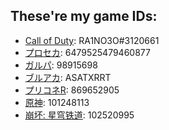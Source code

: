 ## These're my game IDs:
- [Call of Duty](https://callofduty.com): RA1NO3O#3120661
- [プロセカ](https://pjsekai.sega.jp): 6479525479460877
- [ガルパ](https://bang-dream.bushimo.jp): 98915698
- [ブルアカ](https://bluearchive.jp): ASATXRRT
- [プリコネR](https://priconne-redive.jp): 869652905
- [原神](https://ys.mihoyo.com): 101248113
- [崩坏: 星穹铁道](https://sr.mihoyo.com): 102520995
